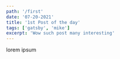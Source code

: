 ```yaml
---
path: '/first'
date: '07-20-2021'
title: '1st Post of the day'
tags: ['gatsby', 'mike']
excerpt: 'Wow such post many interesting'
---
```


lorem ipsum